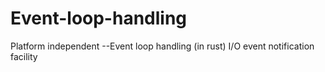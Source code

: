 # Event-loop-handling
Platform independent --Event loop handling (in rust) I/O event notification facility

